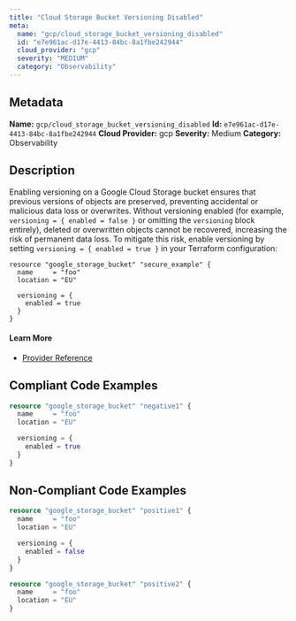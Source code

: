 ```yaml
---
title: "Cloud Storage Bucket Versioning Disabled"
meta:
  name: "gcp/cloud_storage_bucket_versioning_disabled"
  id: "e7e961ac-d17e-4413-84bc-8a1fbe242944"
  cloud_provider: "gcp"
  severity: "MEDIUM"
  category: "Observability"
---
```

## Metadata
**Name:** `gcp/cloud_storage_bucket_versioning_disabled`
**Id:** `e7e961ac-d17e-4413-84bc-8a1fbe242944`
**Cloud Provider:** gcp
**Severity:** Medium
**Category:** Observability
## Description
Enabling versioning on a Google Cloud Storage bucket ensures that previous versions of objects are preserved, preventing accidental or malicious data loss or overwrites. Without versioning enabled (for example, `versioning = { enabled = false }` or omitting the `versioning` block entirely), deleted or overwritten objects cannot be recovered, increasing the risk of permanent data loss. To mitigate this risk, enable versioning by setting `versioning = { enabled = true }` in your Terraform configuration:

```
resource "google_storage_bucket" "secure_example" {
  name     = "foo"
  location = "EU"

  versioning = {
    enabled = true
  }
}
```

#### Learn More

 - [Provider Reference](https://registry.terraform.io/providers/hashicorp/google/latest/docs/resources/storage_bucket#enabled)


## Compliant Code Examples
```terraform
resource "google_storage_bucket" "negative1" {
  name     = "foo"
  location = "EU"

  versioning = {
    enabled = true
  }
}
```
## Non-Compliant Code Examples
```terraform
resource "google_storage_bucket" "positive1" {
  name     = "foo"
  location = "EU"

  versioning = {
    enabled = false
  }
}

resource "google_storage_bucket" "positive2" {
  name     = "foo"
  location = "EU"
}
```